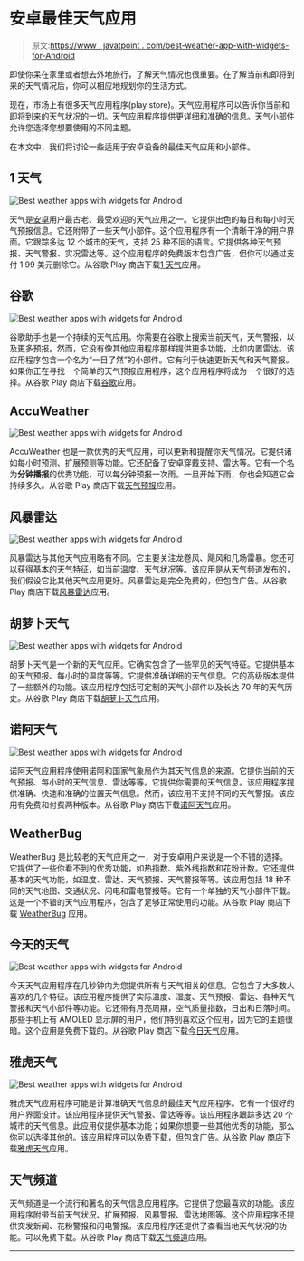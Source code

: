 # 安卓最佳天气应用

> 原文:[https://www . javatpoint . com/best-weather-app-with-widgets-for-Android](https://www.javatpoint.com/best-weather-apps-with-widgets-for-android)

即使你呆在家里或者想去外地旅行，了解天气情况也很重要。在了解当前和即将到来的天气情况后，你可以相应地规划你的生活方式。

现在，市场上有很多天气应用程序(play store)。天气应用程序可以告诉你当前和即将到来的天气状况的一切。天气应用程序提供更详细和准确的信息。天气小部件允许您选择您想要使用的不同主题。

在本文中，我们将讨论一些适用于安卓设备的最佳天气应用和小部件。

## 1 天气

![Best weather apps with widgets for Android](../Images/61aa8c3af26e5a284f3ba28366380ee9.png)

天气是[安卓](https://www.javatpoint.com/android-tutorial)用户最古老、最受欢迎的天气应用之一。它提供出色的每日和每小时天气预报信息。它还附带了一些天气小部件。这个应用程序有一个清晰干净的用户界面。它跟踪多达 12 个城市的天气，支持 25 种不同的语言。它提供各种天气预报、天气警报、实况雷达等。这个应用程序的免费版本包含广告，但你可以通过支付 1.99 美元删除它。从谷歌 Play 商店下载[1 天气](https://play.google.com/store/apps/details?id=com.handmark.expressweather)应用。

## 谷歌

![Best weather apps with widgets for Android](../Images/9074fac0fbacdabadee55377678f325a.png)

谷歌助手也是一个持续的天气应用。你需要在谷歌上搜索当前天气，天气警报，以及更多预报。然而，它没有像其他应用程序那样提供更多功能，比如内置雷达。该应用程序包含一个名为“一目了然”的小部件。它有利于快速更新天气和天气警报。如果你正在寻找一个简单的天气预报应用程序，这个应用程序将成为一个很好的选择。从谷歌 Play 商店下载[谷歌](https://play.google.com/store/apps/details?id=com.google.android.googlequicksearchbox)应用。

## AccuWeather

![Best weather apps with widgets for Android](../Images/e3aab64fd7ecf64f524321b3957884b7.png)

AccuWeather 也是一款优秀的天气应用，可以更新和提醒你天气情况。它提供诸如每小时预测、扩展预测等功能。它还配备了安卓穿戴支持、雷达等。它有一个名为**分钟播报**的优秀功能，可以每分钟预报一次雨。一旦开始下雨，你也会知道它会持续多久。从谷歌 Play 商店下载[天气预报](https://play.google.com/store/apps/details?id=com.accuweather.android)应用。

## 风暴雷达

![Best weather apps with widgets for Android](../Images/44a018059eeacd9bad2c5a891a826f1b.png)

风暴雷达与其他天气应用略有不同。它主要关注龙卷风、飓风和几场雷暴。您还可以获得基本的天气特征，如当前温度、天气状况等。该应用是从天气频道发布的，我们假设它比其他天气应用更好。风暴雷达是完全免费的，但包含广告。从谷歌 Play 商店下载[风暴雷达](https://play.google.com/store/apps/details?id=com.twc.radar)应用。

## 胡萝卜天气

![Best weather apps with widgets for Android](../Images/d8c15ac3fb9cb18f8c95eca0c802edb3.png)

胡萝卜天气是一个新的天气应用。它确实包含了一些罕见的天气特征。它提供基本的天气预报、每小时的温度等等。它提供准确详细的天气信息。它的高级版本提供了一些额外的功能。该应用程序包括可定制的天气小部件以及长达 70 年的天气历史。从谷歌 Play 商店下载[胡萝卜天气](https://play.google.com/store/apps/details?id=com.grailr.carrotweather&hl=en_US)应用。

## 诺阿天气

![Best weather apps with widgets for Android](../Images/d579f8385a8e305fdca0bf903df3234d.png)

诺阿天气应用程序使用诺阿和国家气象局作为其天气信息的来源。它提供当前的天气预报、每小时的天气信息、雷达等等。它提供你需要的天气信息。该应用程序提供准确、快速和准确的位置天气信息。然而，该应用不支持不同的天气警报。该应用有免费和付费两种版本。从谷歌 Play 商店下载[诺阿天气](https://play.google.com/store/apps/details?id=com.nstudio.weatherhere.free)应用。

## WeatherBug

WeatherBug 是比较老的天气应用之一，对于安卓用户来说是一个不错的选择。它提供了一些你看不到的优秀功能，如热指数、紫外线指数和花粉计数。它还提供基本的天气功能，如温度、雷达、天气预报、天气警报等等。该应用包括 18 种不同的天气地图、交通状况、闪电和雷电警报等。它有一个单独的天气小部件下载。这是一个不错的天气应用程序，包含了足够正常使用的功能。从谷歌 Play 商店下载 [WeatherBug](https://play.google.com/store/apps/details?id=com.aws.android) 应用。

## 今天的天气

![Best weather apps with widgets for Android](../Images/8d64687d70100651462557514d40525f.png)

今天天气应用程序在几秒钟内为您提供所有与天气相关的信息。它包含了大多数人喜欢的几个特征。该应用程序提供了实际温度、湿度、天气预报、雷达、各种天气警报和天气小部件等功能。它还带有月亮周期，空气质量指数，日出和日落时间。那些手机上有 AMOLED 显示屏的用户，他们特别喜欢这个应用，因为它的主题很暗。这个应用是免费下载的。从谷歌 Play 商店下载[今日天气](https://play.google.com/store/apps/details?id=mobi.lockdown.weather)应用。

## 雅虎天气

![Best weather apps with widgets for Android](../Images/7a731f527c40633915b7cca9232ec1e9.png)

雅虎天气应用程序可能是计算准确天气信息的最佳天气应用程序。它有一个很好的用户界面设计。该应用程序提供天气警报、雷达等等。该应用程序跟踪多达 20 个城市的天气信息。此应用仅提供基本功能；如果你想要一些其他优秀的功能，那么你可以选择其他的。该应用程序可以免费下载，但包含广告。从谷歌 Play 商店下载[雅虎天气](https://play.google.com/store/apps/details?id=com.yahoo.mobile.client.android.weather)应用。

## 天气频道

天气频道是一个流行和著名的天气信息应用程序。它提供了您最喜欢的功能。该应用程序附带当前天气状况、扩展预报、风暴警报、雷达地图等。这个应用程序还提供突发新闻、花粉警报和闪电警报。该应用程序还提供了查看当地天气状况的功能。可以免费下载。从谷歌 Play 商店下载[天气频道](https://play.google.com/store/apps/details?id=com.weather.Weather)应用。

* * *